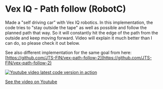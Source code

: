 # Vex IQ - Path follow (RobotC)

Made a "self driving car" with Vex IQ robotics. In this implementation, the code tries to "stay outside the tape" as well as possible and follow the planned path that way. So it will constantly hit the edge of the path from the outside and keep moving forward. Video will explain it much better than I can do, so please check it out below.

See also different implementation for the same goal from here: [https://github.com/JTS-FIN/vex-path-follow-2](https://github.com/JTS-FIN/vex-path-follow-2)

[![Youtube video latest code version in action](https://img.youtube.com/vi/I33sMY4Hk38/0.jpg)](https://www.youtube.com/watch?v=I33sMY4Hk38)

[See the video on Youtube](https://www.youtube.com/watch?v=I33sMY4Hk38)
